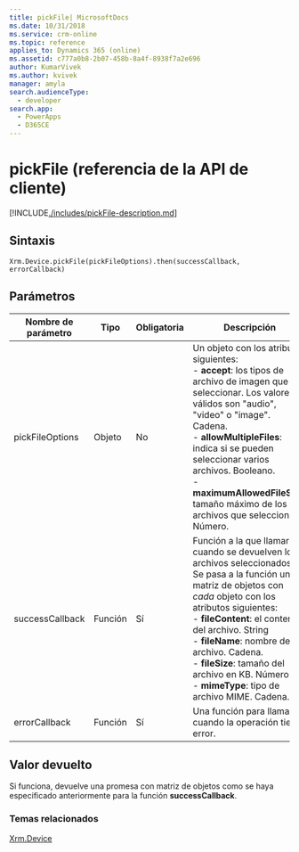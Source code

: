 ```yaml
---
title: pickFile| MicrosoftDocs
ms.date: 10/31/2018
ms.service: crm-online
ms.topic: reference
applies_to: Dynamics 365 (online)
ms.assetid: c777a0b8-2b07-458b-8a4f-8938f7a2e696
author: KumarVivek
ms.author: kvivek
manager: amyla
search.audienceType:
  - developer
search.app:
  - PowerApps
  - D365CE
---
```

# <a name="pickfile-client-api-reference"></a>pickFile (referencia de la API de cliente)



[!INCLUDE[./includes/pickFile-description.md](./includes/pickFile-description.md)]


## <a name="syntax"></a>Sintaxis

`Xrm.Device.pickFile(pickFileOptions).then(successCallback, errorCallback)`

## <a name="parameters"></a>Parámetros

| Nombre de parámetro        | Tipo           | Obligatoria  |Descripción  |
| ------------- |-------------| -----|-----|
|pickFileOptions |Objeto | No|Un objeto con los atributos siguientes:<br/>- **accept**: los tipos de archivo de imagen que seleccionar. Los valores válidos son "audio", "video" o "image". Cadena.<br/>- **allowMultipleFiles**: indica si se pueden seleccionar varios archivos. Booleano.<br/>- **maximumAllowedFileSize**: tamaño máximo de los archivos que seleccionar. Número.|
|successCallback |Función | Sí|Función a la que llamar cuando se devuelven los archivos seleccionados. Se pasa a la función una matriz de objetos con *cada* objeto con los atributos siguientes:<br/>- **fileContent**: el contenido del archivo. String <br/>- **fileName**: nombre del archivo. Cadena.<br/>- **fileSize**: tamaño del archivo en KB. Número.<br/>- **mimeType**: tipo de archivo MIME. Cadena.|
|errorCallback |Función | Sí|Una función para llamar cuando la operación tiene error. |
 

## <a name="return-value"></a>Valor devuelto
Si funciona, devuelve una promesa con matriz de objetos como se haya especificado anteriormente para la función **successCallback**.

### <a name="related-topics"></a>Temas relacionados
[Xrm.Device](../xrm-device.md)

